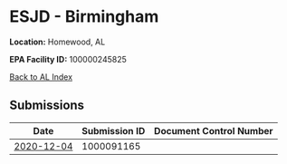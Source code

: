 # ESJD - Birmingham

**Location:** Homewood, AL

**EPA Facility ID:** 100000245825

[Back to AL Index](../../index.md)

## Submissions

| Date | Submission ID | Document Control Number |
|------|--------------|-------------------------|
| [2020-12-04](submissions/1000091165.md) | 1000091165 |  |
